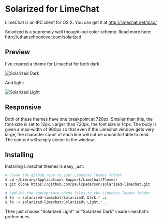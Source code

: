 # Solarized for LimeChat

LimeChat is an IRC client for OS X. You can get it at http://limechat.net/mac/

Solarized is a supremely well thought-out color scheme. Read more here: http://ethanschoonover.com/solarized

## Preview
I've created a theme for Limechat for both dark:

![Solarized Dark](https://raw.github.com/paulcpederson/solarized-limechat/master/dark.png)

And light:

![Solarized Light](https://raw.github.com/paulcpederson/solarized-limechat/master/light.png)

## Responsive
Both of these themes have one breakpoint at 720px. Smaller than this, the font-size is set to 12px. Larger than 720px, the font size is 14px. The body is given a max-width of 960px so that even if the Limechat window gets very large, the character count of each line will not be uncomfortable to read. The content will simply center in the window.

## Installing 
Installing Limechat themes is easy, just:

```sh
# Clone the github repo to your Limechat Themes folder
$ cd ~/Library/Application\ Support/LimeChat/Themes/
$ git clone https://github.com/paulcpederson/solarized-limechat.git

# Symlink the appropriate theme files to the Limechat Themes folder
$ ln -s solarized-limechat/Solarized\ Dark.* .;
$ ln -s solarized-limechat/Solarized\ Light.* .
```

Then just choose "Solarized Light" or "Solarized Dark" inside limechat's preferences.
